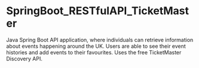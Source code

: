 # SpringBoot_RESTfulAPI_TicketMaster

Java Spring Boot API application, where individuals can retrieve information about events happening around the UK.
Users are able to see their event histories and add events to their favourites.
Uses the free TicketMaster Discovery API.
